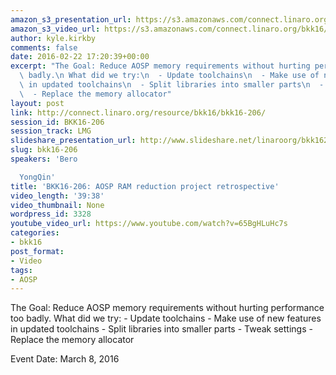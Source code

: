 ```yaml
---
amazon_s3_presentation_url: https://s3.amazonaws.com/connect.linaro.org/bkk16/Presentations/Tuesday/BKK16-206.pdf
amazon_s3_video_url: https://s3.amazonaws.com/connect.linaro.org/bkk16/Videos/Tuesday/BKK16-206%20AOSP%20RAM%20reduction%20project%20retrospective.mp4
author: kyle.kirkby
comments: false
date: 2016-02-22 17:20:39+00:00
excerpt: "The Goal: Reduce AOSP memory requirements without hurting performance too\
  \ badly.\n What did we try:\n  - Update toolchains\n  - Make use of new features\
  \ in updated toolchains\n  - Split libraries into smaller parts\n  - Tweak settings\n\
  \  - Replace the memory allocator"
layout: post
link: http://connect.linaro.org/resource/bkk16/bkk16-206/
session_id: BKK16-206
session_track: LMG
slideshare_presentation_url: http://www.slideshare.net/linaroorg/bkk16206-aosp-ram-reduction-project-retrospective
slug: bkk16-206
speakers: 'Bero

  YongQin'
title: 'BKK16-206: AOSP RAM reduction project retrospective'
video_length: '39:38'
video_thumbnail: None
wordpress_id: 3328
youtube_video_url: https://www.youtube.com/watch?v=65BgHLuHc7s
categories:
- bkk16
post_format:
- Video
tags:
- AOSP
---
```


The Goal: Reduce AOSP memory requirements without hurting performance too badly.  What did we try:   - Update toolchains   - Make use of new features in updated toolchains   - Split libraries into smaller parts   - Tweak settings   - Replace the memory allocator

Event Date: March 8, 2016
